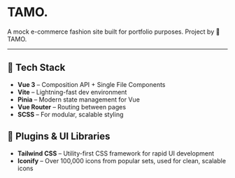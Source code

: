 # TAMO.

A mock e-commerce fashion site built for portfolio purposes. Project by 🐙TAMO.

---

## 🔧 Tech Stack

- **Vue 3** – Composition API + Single File Components
- **Vite** – Lightning-fast dev environment
- **Pinia** – Modern state management for Vue
- **Vue Router** – Routing between pages
- **SCSS** – For modular, scalable styling

## 🧩 Plugins & UI Libraries

- **Tailwind CSS** – Utility-first CSS framework for rapid UI development
- **Iconify** – Over 100,000 icons from popular sets, used for clean, scalable icons
